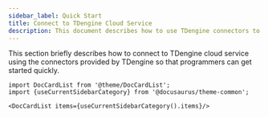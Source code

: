 ```yaml
---
sidebar_label: Quick Start
title: Connect to TDengine Cloud Service
description: This document describes how to use TDengine connectors to connect to TDengine Cloud.
---
```


This section briefly describes how to connect to TDengine cloud service using the connectors provided by TDengine so that programmers can get started quickly.

```mdx-code-block
import DocCardList from '@theme/DocCardList';
import {useCurrentSidebarCategory} from '@docusaurus/theme-common';

<DocCardList items={useCurrentSidebarCategory().items}/>
```
